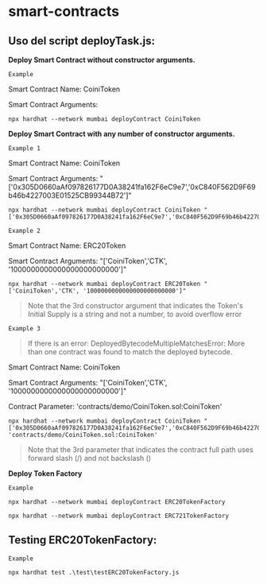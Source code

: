 
# smart-contracts

  

## Uso del script deployTask.js:

  

**Deploy Smart Contract without constructor arguments.**

```Example```

Smart Contract Name: CoiniToken

Smart Contract Arguments: 

    npx hardhat --network mumbai deployContract CoiniToken

  

**Deploy Smart Contract with any number of constructor arguments.**

```Example 1```

Smart Contract Name: CoiniToken

Smart Contract Arguments: "['0x305D0660aAf097826177D0A38241fa162F6eC9e7','0xC840F562D9F69b46b4227003E01525CB99344B72']"

    npx hardhat --network mumbai deployContract CoiniToken "['0x305D0660aAf097826177D0A38241fa162F6eC9e7','0xC840F562D9F69b46b4227003E01525CB99344B72']"

```Example 2```

Smart Contract Name: ERC20Token

Smart Contract Arguments: "['CoiniToken','CTK', '1000000000000000000000000']"

    npx hardhat --network mumbai deployContract ERC20Token "['CoiniToken','CTK', '1000000000000000000000000']"

> Note that the 3rd constructor argument that indicates the Token's Initial Supply is a string and not a number, to avoid overflow error

```Example 3```

> If there is an error: DeployedBytecodeMultipleMatchesError: More than one contract was found to match the deployed bytecode.

Smart Contract Name: CoiniToken

Smart Contract Arguments: "['CoiniToken','CTK', '1000000000000000000000000']"

Contract Parameter: 'contracts/demo/CoiniToken.sol:CoiniToken'

    npx hardhat --network mumbai deployContract CoiniToken "['0x305D0660aAf097826177D0A38241fa162F6eC9e7','0xC840F562D9F69b46b4227003E01525CB99344B72']" 'contracts/demo/CoiniToken.sol:CoiniToken'

> Note that the 3rd parameter that indicates the contract full path uses forward slash (/) and not backslash (\)

  

**Deploy Token Factory**

```Example```

```
npx hardhat --network mumbai deployContract ERC20TokenFactory
```

```
npx hardhat --network mumbai deployContract ERC721TokenFactory
```
  

## Testing ERC20TokenFactory:

```Example```

```
npx hardhat test .\test\testERC20TokenFactory.js
```